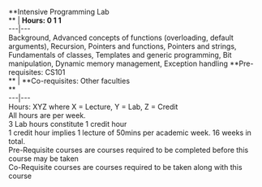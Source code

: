 **Intensive Programming Lab  
** | **Hours: 0 1 1**  
---|---  
Background, Advanced concepts of functions (overloading, default arguments), Recursion, Pointers and functions, Pointers and strings, Fundamentals of classes, Templates and generic programming, Bit manipulation, Dynamic memory management, Exception handling 
**Pre-requisites: CS101  
** | **Co-requisites: Other faculties  
**  
---|---  
Hours: XYZ where X = Lecture, Y = Lab, Z = Credit  
All hours are per week.  
3 Lab hours constitute 1 credit hour  
1 credit hour implies 1 lecture of 50mins per academic week. 16 weeks in total.  
Pre-Requisite courses are courses required to be completed before this course may be taken  
Co-Requisite courses are courses required to be taken along with this course
